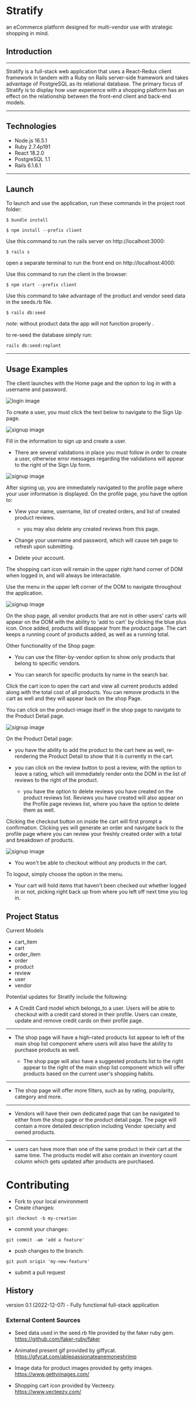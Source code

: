 # Stratify
an eCommerce platform designed for multi-vendor use with strategic shopping in mind.

## Introduction
---

Stratify is a full-stack web application that uses a React-Redux client framework in tandem with a Ruby on Rails server-side framework and takes advantage of PostgreSQL as its relational database. The primary focus of Stratify is to display how user experience with a shopping platform has an effect on the relationship between the front-end client and back-end models.

---
## Technologies

* Node.js 16.5.1
* Ruby 2.7.4p191
* React 18.2.0
* PostgreSQL 1.1
* Rails 6.1.6.1
---
## Launch
To launch and use the application, run these commands in the project root folder:

```
$ bundle install

$ npm install --prefix client
```

Use this command to run the rails server on  http://localhost:3000:
```
$ rails s
```
open a separate terminal to run the front end on http://localhost:4000:

Use this command to run the client in the browser:
```
$ npm start --prefix client
```
Use this command to take advantage of the product and vendor seed data in the seeds.rb file.
```
$ rails db:seed
```
*note*: without product data the app will not function properly .

to re-seed the database simply run:
```
rails db:seed:replant
```
---
## Usage Examples

The client launches with the Home page and the option to log in with a username and password.

![login image](../stratify-app/images/login%20screen.jpg)

To create a user, you must click the text below to navigate to the Sign Up page.

![signup image](../stratify-app/images/sign%20up.jpg)

Fill in the information to sign up and create a user.

* There are several validations in place you must follow in order to create a user, otherwise error messages regarding the validations will appear to the right of the Sign Up form.

![signup image](../stratify-app/images/profile%20page.png)

After signing up, you are immediately navigated to the profile page where your user information is displayed. On the profile page, you have the option to:

* View your name, username, list of created orders, and list of created product reviews.
    * you may also delete any created reviews from this page.

* Change your username and password, which will cause teh page to refresh upon submitting.

* Delete your account.

The shopping cart icon will remain in the upper right hand corner of DOM when logged in, and will always be interactable.

Use the menu in the upper left corner of the DOM to navigate throughout the application.

![signup image](../stratify-app/images/shop%20page.png)

On the shop page, all vendor products that are not in other users' carts will appear on the DOM with the ability to 'add to cart' by clicking the blue plus icon. Once added, products will disappear from the product page. The cart keeps a running count of products added, as well as a running total.

Other functionality of the Shop page:

* You can use the filter-by-vendor option to show only products that belong to specific vendors.

* You can search for specific products by name in the search bar.

Click the cart icon to open the cart and view all current products added along with the total cost of all products. You can remove products in the cart as well and they will appear back on the shop Page. 

You can click on the product-image itself in the shop page to navigate to the Product Detail page.

![signup image](../stratify-app/images/product%20detail.png)

On the Product Detail page:
 
* you have the ability to add the product to the cart here as well, re-rendering the Product Detail to show that it is currently in the cart.

* you can click on the review button to post a review, with the option to leave a rating, which will immediately render onto the DOM in the list of reviews to the right of the product.
    * you have the option to delete reviews you have created on the product reviews list. Reviews you have created will also appear on the Profile page reviews list, where you have the option to delete them as well.

Clicking the checkout button on inside the cart will first prompt a confirmation. Clicking yes will generate an order and navigate back to the profile page where you can review your freshly created order with a total and breakdown of products.

![signup image](../stratify-app/images/cart%20icon.png)

* You won't be able to checkout without any products in the cart.

To logout, simply choose the option in the menu.

* Your cart will hold items that haven't been checked out whether logged in or not, picking right back up from where you left off next time you log in.

## Project Status

Current Models

* cart_item
* cart
* order_item
* order
* product
* review
* user
* vendor

Potential updates for Stratify include the following:

* A Credit Card model which belongs_to a user. Users will be able to checkout with a credit card stored in their profile. Users can create, update and remove credit cards on their profile page.
---
* The shop page will have a high-rated products list appear to left of the main shop list component where users will also have the ability to purchase products as well.

    * The shop page will also have a suggested products list to the right appear to the right of the main shop list component which will offer products based on the current user's shopping habits.
---
* The shop page will offer more filters, such as by rating, popularity, category and more.
---

* Vendors will have their own dedicated page that can be navigated to either from the shop page or the product detail page. The page will contain a more detailed description including Vendor specialty and owned products.
---
* users can have more than one of the same product in their cart at the same time. The products model will also contain an inventory count column which gets updated after products are purchased.

# Contributing

* Fork to your local environment
* Create changes:
```
git checkout -b my-creation
```
* commit your changes:
```
git commit -am 'add a feature'
```
* push changes to the branch:
```
git push origin 'my-new-feature'
```
* submit a pull request

## History

version 0.1 (2022-12-07) - Fully functional full-stack application

### External Content Sources

* Seed data used in the seed.rb file provided by the faker ruby gem.  
https://github.com/faker-ruby/faker

* Animated present gif provided by giffycat.  
https://gfycat.com/ablepassionateanemoneshrimp

* Image data for product images provided by getty images.  
https://www.gettyimages.com/

* Shopping cart icon provided by Vecteezy.   
https://www.vecteezy.com/